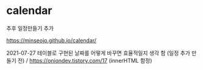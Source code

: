 # calendar
추후 일정만들기 추가

https://minseojo.github.io/calendar/

2021-07-27 테이블로 구현된 날짜를 어떻게 바꾸면 효율적일지 생각 함 (일정 추가 만들기 전) /
https://oniondev.tistory.com/17 (innerHTML 함정)
